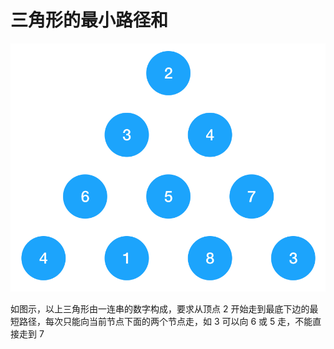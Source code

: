 # 三角形的最小路径和

![三角形的最小路径和](../../images/ShortestPath-1.png "三角形的最小路径和")

如图示，以上三角形由一连串的数字构成，要求从顶点 2 开始走到最底下边的最短路径，每次只能向当前节点下面的两个节点走，如 3 可以向 6 或 5 走，不能直接走到 7
